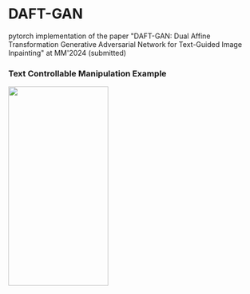 # DAFT-GAN
pytorch implementation of the paper "DAFT-GAN: Dual Affine Transformation Generative Adversarial Network for Text-Guided Image Inpainting" at MM'2024 (submitted)

### Text Controllable Manipulation Example
<image src="https://github.com/Hwidong-Kim/DAFT-GAN/assets/77139808/1736fe42-5970-4a8e-ae21-85a1fd8cd184).png" width="200" height="400"/>
